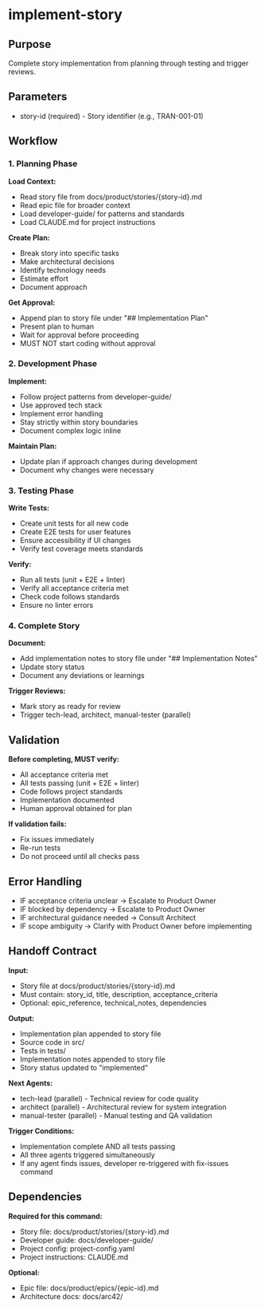 # implement-story

## Purpose
Complete story implementation from planning through testing and trigger reviews.

## Parameters
- story-id (required) - Story identifier (e.g., TRAN-001-01)

## Workflow

### 1. Planning Phase

**Load Context:**
- Read story file from docs/product/stories/{story-id}.md
- Read epic file for broader context
- Load developer-guide/ for patterns and standards
- Load CLAUDE.md for project instructions

**Create Plan:**
- Break story into specific tasks
- Make architectural decisions
- Identify technology needs
- Estimate effort
- Document approach

**Get Approval:**
- Append plan to story file under "## Implementation Plan"
- Present plan to human
- Wait for approval before proceeding
- MUST NOT start coding without approval

### 2. Development Phase

**Implement:**
- Follow project patterns from developer-guide/
- Use approved tech stack
- Implement error handling
- Stay strictly within story boundaries
- Document complex logic inline

**Maintain Plan:**
- Update plan if approach changes during development
- Document why changes were necessary

### 3. Testing Phase

**Write Tests:**
- Create unit tests for all new code
- Create E2E tests for user features
- Ensure accessibility if UI changes
- Verify test coverage meets standards

**Verify:**
- Run all tests (unit + E2E + linter)
- Verify all acceptance criteria met
- Check code follows standards
- Ensure no linter errors

### 4. Complete Story

**Document:**
- Add implementation notes to story file under "## Implementation Notes"
- Update story status
- Document any deviations or learnings

**Trigger Reviews:**
- Mark story as ready for review
- Trigger tech-lead, architect, manual-tester (parallel)

## Validation

**Before completing, MUST verify:**
- All acceptance criteria met
- All tests passing (unit + E2E + linter)
- Code follows project standards
- Implementation documented
- Human approval obtained for plan

**If validation fails:**
- Fix issues immediately
- Re-run tests
- Do not proceed until all checks pass

## Error Handling

- IF acceptance criteria unclear → Escalate to Product Owner
- IF blocked by dependency → Escalate to Product Owner
- IF architectural guidance needed → Consult Architect
- IF scope ambiguity → Clarify with Product Owner before implementing

## Handoff Contract

**Input:**
- Story file at docs/product/stories/{story-id}.md
- Must contain: story_id, title, description, acceptance_criteria
- Optional: epic_reference, technical_notes, dependencies

**Output:**
- Implementation plan appended to story file
- Source code in src/
- Tests in tests/
- Implementation notes appended to story file
- Story status updated to "implemented"

**Next Agents:**
- tech-lead (parallel) - Technical review for code quality
- architect (parallel) - Architectural review for system integration
- manual-tester (parallel) - Manual testing and QA validation

**Trigger Conditions:**
- Implementation complete AND all tests passing
- All three agents triggered simultaneously
- If any agent finds issues, developer re-triggered with fix-issues command

## Dependencies

**Required for this command:**
- Story file: docs/product/stories/{story-id}.md
- Developer guide: docs/developer-guide/
- Project config: project-config.yaml
- Project instructions: CLAUDE.md

**Optional:**
- Epic file: docs/product/epics/{epic-id}.md
- Architecture docs: docs/arc42/
